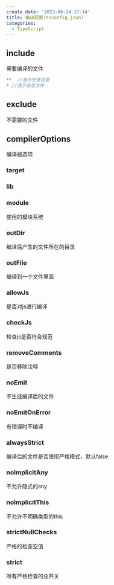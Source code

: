 ```yaml
---
create_date: '2023-06-24 17:14'
title: 编译配置(tsconfig.json)
categories:
  - TypeScript
---
```


## include
需要编译的文件
```js
**  //表示任意目录
* //表示任意文件
```
## exclude
不需要的文件
## compilerOptions
编译器选项
### target
### lib
### module
使用的模块系统
### outDir
编译后产生的文件所在的目录
### outFile
编译到一个文件里面
### allowJs
是否对js进行编译
### checkJs
检查js是否符合规范
### removeComments
是否移除注释
### noEmit
不生成编译后的文件
### noEmitOnError
有错误时不编译
### alwaysStrict
编译后的文件是否使用严格模式，默认false
### noImplicitAny
不允许隐式的any
### noImplicitThis
不允许不明确类型的this
### strictNullChecks
严格的检查空值
### strict
所有严格检查的总开关